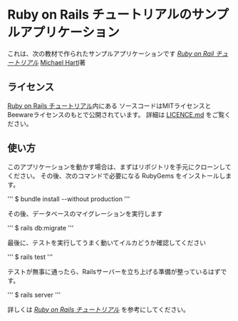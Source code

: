 # Ruby on Rails チュートリアルのサンプルアプリケーション

これは、次の教材で作られたサンプルアプリケーションです
[*Ruby on Rail チュートリアル*](https://railstutorial.jp/)
[Michael Hartl](http://www.michaelhartl.com)著

## ライセンス

[Ruby on Rails チュートリアル](https://railstutorial.jp/)内にある
ソースコードはMITライセンスとBeewareライセンスのもとで公開されています。
詳細は [LICENCE.md](LICENSE.md) をご覧ください。

## 使い方

このアプリケーションを動かす場合は、まずはリポジトリを手元にクローンしてください。
その後、次のコマンドで必要になる RubyGems をインストールします。

'''
$ bundle install --without production
'''

その後、データベースのマイグレーションを実行します

'''
$ rails db:migrate
'''

最後に、テストを実行してうまく動いてイルカどうか確認してください

'''
$ rails test
'''

テストが無事に通ったら、Railsサーバーを立ち上げる準備が整っているはずです。

'''
$ rails server
'''

詳しくは [*Ruby on Rails チュートリアル*](https://railstutorial.jp/)
を参考にしてください。